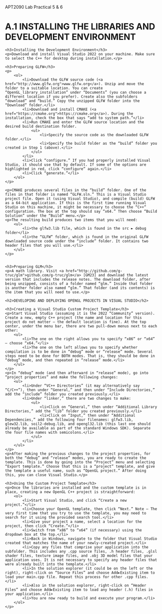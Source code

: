 APT2090 Lab Practical 5 & 6
<!DOCTYPE html>
<html lang="en">
<head>
    <meta charset="UTF-8">
    <meta name="viewport" content="width=device-width, initial-scale=1.0">
    <title>INSTALLATIONS</title>
</head>
<body>
    <h1>A.1 INSTALLING THE LIBRARIES AND DEVELOPMENT ENVIRONMENT</h1>
    
    <h3>Installing the Development Environment</h3>
    <p>Download and install Visual Studio 2022 on your machine. Make sure to select the C++ for desktop during installation.</p>

    <h3>Preparing GLFW</h3>
    <p>
        <ol>
            <li>Download the GLFW source code (<a href="http://www.glfw.org">www.glfw.org</a>). Unzip and move the folder to a suitable location. You can create “OpenGL_library_installation” under “Documents” (you can choose a different location if you prefer). Create also the subfolders “download” and “build.” Copy the unzipped GLFW folder into the “Download” folder.</li>
            <li>Download and install CMAKE (<a href="https://cmake.org">https://cmake.org</a>). During the installation, check the box that says “add to system path.”</li>
            <li>Run CMAKE and enter the GLFW source location and the desired build destination folder.
                <ul>
                    <li>Specify the source code as the downloaded GLFW folder.</li>
                    <li>Specify the build folder as the “build” folder you created in Step 1 (above).</li>
                </ul>
            </li>
            <li>Click “configure.” If you had properly installed Visual Studio, it should use that by default. If some of the options are highlighted in red, click “configure” again.</li>
            <li>Click “generate.”</li>
        </ol>
    </p>

    <p>CMAKE produces several files in the “build” folder. One of the files in that folder is named “GLFW.sln.” This is a Visual Studio project file. Open it (using Visual Studio), and compile (build) GLFW as a 64-bit application. If this is the first time running Visual Studio on this machine, it might be necessary to choose the “C++” configuration. The box at the top should say “x64.” Then choose “Build Solution” under the “Build” menu.</p>
    <p>The resulting build produces two items that you will need:
        <ul>
            <li>the glfw3.lib file, which is found in the src ► debug folder</li>
            <li>the “GLFW” folder, which is found in the original GLFW downloaded source code under the “include” folder. It contains two header files that you will use.</li>
        </ul>
    </p>


    <h3>Preparing GLM</h3>
    <p>A math library. Visit <a href="http://github.com/g-truc/glm">github.com/g-truc/glm</a> [GM23] and download the latest version that includes the release notes. The download folder, after being unzipped, consists of a folder named “glm.” Inside that folder is another folder also named “glm.” That folder (and its contents) is the item that you will need to use.</p>

    <h2>DEVELOPING AND DEPLOYING OPENGL PROJECTS IN VISUAL STUDIO</h2>

    <h3>Creating a Visual Studio Custom Project Template</h3>
    <p>Start Visual Studio (assuming it is the 2022 “Community” version). Create a new, empty C++ project (the name and location for this project do not matter – the default location is fine). At the top center, under the menu bar, there are two pull-down menus next to each other:
        <ul>
            <li>The one on the right allows you to specify “x86” or “x64” – choose “x64.”</li>
            <li>The one on the left allows you to specify whether compilation is to be done in “debug” mode or “release” mode. Several steps need to be done for BOTH modes. That is, they should be done in “debug” mode, and then repeated in “release” mode.</li>
        </ul>
    </p>
    <p>In “debug” mode (and then afterward in “release” mode), go into “project properties” and make the following changes:
        <ul>
            <li>Under “VC++ Directories” (it may alternatively say “C/C++”), then under “General,” and then under “Include Directories,” add the “include” folder you created previously.</li>
            <li>Under “linker,” there are two changes to make:
                <ul>
                    <li>Click on “General,” then under “Additional Library Directories,” add the “lib” folder you created previously.</li>
                    <li>Click on “Input,” then under “Additional Dependencies,” add the following four filenames: glfw3.lib, glew32.lib, soil2-debug.lib, and opengl32.lib (this last one should already be available as part of the standard Windows SDK). Separate the four file names with semicolons.</li>
                </ul>
            </li>
        </ul>
    </p>
    <p>After making the previous changes to the project properties, for both the “debug” and “release” modes, you are ready to create the template. This is done by going into the “Project” menu and selecting “Export template.” Choose that this is a “project” template, and give the template a useful name, such as “OpenGL project.” After doing this, you can close Visual Studio.</p>

    <h3>Using the Custom Project Template</h3>
    <p>Once the libraries are installed and the custom template is in place, creating a new OpenGL C++ project is straightforward:
        <ol>
            <li>Start Visual Studio, and click “Create a new project.”</li>
            <li>Choose your OpenGL template, then click “Next.” Note – The very first time that you try to use the template, you may need to search for it using the provided search tool.</li>
            <li>Give your project a name, select a location for the project, then click “Create.”</li>
            <li>Switch from “x86” to “x64” (if necessary) using the dropdown box at the top.</li>
            <li>Back in Windows, navigate to the folder that Visual Studio created that matches the name of your newly-created project.</li>
            <li>Copy any files that comprise your application into the subfolder. This includes any .cpp source files, .h header files, .glsl shader files, texture image files, and .obj 3D model files that your application uses. It is not necessary to specify any header files that were already built into the template.</li>
            <li>In the solution explorer (it could be on the left or the right), right-click on “Source Files” and choose Add►Existing item to load your main.cpp file. Repeat this process for other .cpp files.</li>
            <li>Also in the solution explorer, right-click on “Header Files” and choose Add►Existing item to load any header (.h) files in your application.</li>
            <li>You are now ready to build and execute your program.</li>
        </ol>
    </p>
</body>
</html>
